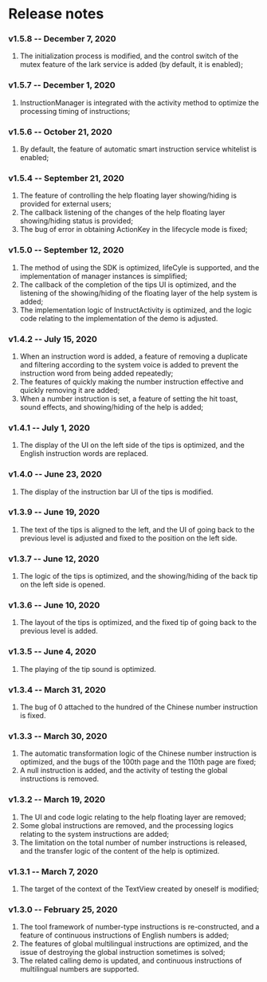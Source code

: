 # Release notes

### v1.5.8  --  December 7, 2020

1. The initialization process is modified, and the control switch of the mutex feature of the lark service is added (by default, it is enabled);

### v1.5.7  --  December 1, 2020

1. InstructionManager is integrated with the activity method to optimize the processing timing of instructions;

### v1.5.6  --  October 21, 2020

1. By default, the feature of automatic smart instruction service whitelist is enabled;

### v1.5.4  --  September 21, 2020

1. The feature of controlling the help floating layer showing/hiding is provided for external users;
2. The callback listening of the changes of the help floating layer showing/hiding status is provided;
3. The bug of error in obtaining ActionKey in the lifecycle mode is fixed;

### v1.5.0  --  September 12, 2020

1. The method of using the SDK is optimized, lifeCyle is supported, and the implementation of manager instances is simplified;
2. The callback of the completion of the tips UI is optimized, and the listening of the showing/hiding of the floating layer of the help system is added;
3. The implementation logic of InstructActivity is optimized, and the logic code relating to the implementation of the demo is adjusted.

### v1.4.2  --  July 15, 2020

1. When an instruction word is added, a feature of removing a duplicate and filtering according to the system voice is added to prevent the instruction word from being added repeatedly;
2. The features of quickly making the number instruction effective and quickly removing it are added;
3. When a number instruction is set, a feature of setting the hit toast, sound effects, and showing/hiding of the help is added;

### v1.4.1  --  July 1, 2020

1. The display of the UI on the left side of the tips is optimized, and the English instruction words are replaced.

### v1.4.0  --  June 23, 2020

1. The display of the instruction bar UI of the tips is modified.

### v1.3.9  --  June 19, 2020

1. The text of the tips is aligned to the left, and the UI of going back to the previous level is adjusted and fixed to the position on the left side.

### v1.3.7  --  June 12, 2020

1. The logic of the tips is optimized, and the showing/hiding of the back tip on the left side is opened.

### v1.3.6  --  June 10, 2020

1. The layout of the tips is optimized, and the fixed tip of going back to the previous level is added.

### v1.3.5  --  June 4, 2020

1. The playing of the tip sound is optimized.

### v1.3.4  --  March 31, 2020

1. The bug of 0 attached to the hundred of the Chinese number instruction is fixed.

### v1.3.3  --  March 30, 2020

1. The automatic transformation logic of the Chinese number instruction is optimized, and the bugs of the 100th page and the 110th page are fixed;
2. A null instruction is added, and the activity of testing the global instructions is removed.

### v1.3.2  --  March 19, 2020

1. The UI and code logic relating to the help floating layer are removed;
2. Some global instructions are removed, and the processing logics relating to the system instructions are added;
3. The limitation on the total number of number instructions is released, and the transfer logic of the content of the help is optimized.

### v1.3.1  --  March 7, 2020

1. The target of the context of the TextView created by oneself is modified;

### v1.3.0  --  February 25, 2020

1. The tool framework of number-type instructions is re-constructed, and a feature of continuous instructions of English numbers is added;
2. The features of global multilingual instructions are optimized, and the issue of destroying the global instruction sometimes is solved;
3. The related calling demo is updated, and continuous instructions of multilingual numbers are supported.